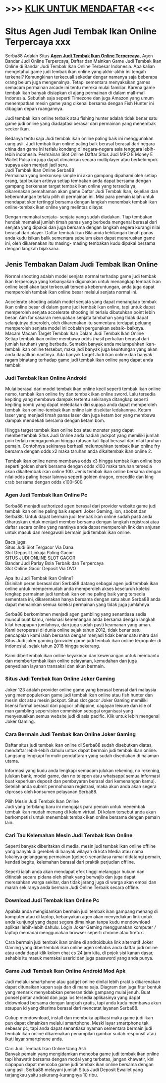 \>\>\> [KLIK UNTUK MENDAFTAR](https://rebrand.ly/slotgacorserba88) <<<
====================================================================

Situs Agen Judi Tembak Ikan Online Terpercaya xxx
=============================================

Serba88 Adalah Situs **[Agen Judi Tembak Ikan Online Terpercaya](https://serba88.xyz/)**, Agen Bandar Judi Online Terpercaya, Daftar dan Mainkan Game Judi Tembak Ikan Online di Bandar Judi Tembak Ikan Online Terbesar Indonesia. Apa kalian mengetahui game judi tembak ikan online yang akhir-akhir ini tengah terkenal? Kemungkinan terkecuali sekedar dengar namanya saja beberapa orang belum juga mengenalnya. Tetapi sementara menyaksikan games semacam permainan arcade ini tentu mereka mulai familiar. Karena game tembak ikan banyak disiapkan di ajang permainan di dalam mall-mall Indonesia. Sebutlah saja seperti Timezone dan juga Amazon yang umum menempatkan mesin game yang dikenal bersama dengan Fish Hunter ini dibagian depan ruangannya.

Judi tembak ikan online terbaik atau fishing hunter adalah tidak benar satu game judi online yang diadaptasi berasal dari permainan yang menembak seekor ikan.

Bedanya tentu saja Judi tembak ikan online paling baik ini menggunakan uang asli. Judi tembak ikan online paling baik berasal berasal dari negara china dan game ini terlalu kondang di negara-negara asia tenggara lebih-lebih indonesia. Permainan Slot Online Daftar Situs Judi MPO E Money E Wallet Pulsa ini juga dapat dimainkan secara multiplayer atau berkelompok supaya akan menjadi jadi seru.  
Judi Tembak Ikan Online Serba88  
Permainan yang berkonsep simple ini akan gampang dipahami oleh setiap orang, tapi bukan artinya setiap tembakan anda dapat bersama dengan gampang berkenaan target tembak ikan online yang tersedia ya, dikarenakan pemahaman akan game Daftar Judi Tembak Ikan, kejelian dan keberuntungan terlalu pilih di permainan ini. Misi para pemain ialah untuk mendapat skor tertinggi bersama dengan langkah menembak tembak ikan online-tembak ikan online yang melintas dilayar.

Dengan memakai senjata- senjata yang sudah diadakan. Tiap tembakan hendak memakai jumlah timah panas yang berbeda mengenai berasal dari senjata yang dipakai dan juga bersama dengan langkah segera kurangi nilai berasal dari player. Daftar tembak ikan Bila anda kehilangan timah panas anda kudu isikan balik sementara sebelum akan dapat meneruskan game ini, oleh dikarenakan itu masing- masing tembakan kudu dipakai bersama dengan langkah bijaksana.

Jenis Tembakan Dalam Judi Tembak Ikan Online
--------------------------------------------

Normal shooting adalah model senjata normal terhadap game judi tembak ikan terpercaya yang kebanyakan digunakan untuk menangkap tembak ikan online kecil akan tapi terkecuali tersedia keberuntungan, anda juga dapat memperoleh tembak ikan online besar melalui senjata normal ini.

Accelerate shooting adalah model senjata yang dapat menangkap tembak ikan online besar di dalam game judi tembak ikan online, tapi untuk dapat memperoleh senjata accelerate shooting ini terlalu dibutuhkan point lebih besar. Aim for sasaran merupakan senjata tambahan yang tidak dapat selanjutnya diperoleh, oleh dikarenakan itu sementara terdapat peluang memperoleh senjata model ini cobalah pergunakan sebaik- baiknya.  
Macam Macam Target Tembak Ikan Dalam Judi Tembak Ikan Online  
Setiap tembak ikan online membawa odds (hasil perkalian berasal dari jumlah taruhan) yang berbeda. Semakin banyak anda melumpuhkan ikan-tembak ikan online tersebut, maka jadi banyak juga keuntungan yang akan anda dapatkan nantinya. Ada banyak target Judi ikan online dan banyak ragam binatang terhadap game judi tembak ikan online yang dapat anda tembak

### Judi Tembak Ikan Online Android

Mulai berasal dari model tembak ikan online kecil seperti tembak ikan online nemo, tembak ikan online fry dan tembak ikan online sword. Lalu tersedia kepiting yang membawa dampak tertentu sekiranya ditangkap seperti kepiting bomb yang dapat meledakan diri supaya anda dapat memperoleh tembak ikan online-tembak ikan online lain disekitar ledakannya. Ketam laser yang menjadi timah panas laser dan juga ketam bor yang membawa dampak mendekati bersama dengan ketam bom.

Hingga target tembak ikan online bos atau monster yang dapat membertembak Situs Judi Online anda hadiah jackpot yang memiliki jumlah poin terlalu mengagumkan hingga ratusan kali lipat berasal dari nilai taruhan pemain. Contohnya sekiranya berhasil melumpuhkan tembak ikan online fry bersama dengan odds x2 maka taruhan anda dikaltembak ikan online 2.

Tembak ikan online nemo membawa odds x3 hingga tembak ikan online bos seperti golden shark bersama dengan odds x100 maka taruhan tersedia akan dikaltembak ikan online 100. Jenis tembak ikan online bersama dengan nilai odds paling besar lainnya seperti golden dragon, crocodile dan king crab bersama dengan odds x100–500.

### Agen Judi Tembak Ikan Online Pc

Serba88 menjadi authorized agen berasal dari provider website game judi tembak ikan online paling baik seperti Joker Gaming, ion, sbobet dan Serba88. Untuk dapat bermain judi tembak ikan online sudah pasti anda diharuskan untuk menjadi member bersama dengan langkah registrasi atau daftar secara online yang nantinya anda dapat memperoleh link dan anjuran untuk masuk dan mengawali bermain judi tembak ikan online.

Baca juga:  
Situs Judi Slot Tergacor Via Dana  
Slot Deposit Linkaja Paling Gacor  
SITUS JUDI ONLINE SLOT GACOR  
Bandar Judi Parlay Bola Terbaik dan Terpercaya  
Slot Online Gacor Deposit Via OVO

Apa Itu Judi Tembak Ikan Online?  
Disinilah peran berasal dari Serba88 datang sebagai agen judi tembak ikan online untuk mempermudah anda memperoleh akses keseluruh koleksi lengkap permainan judi tembak ikan online paling baik yang tersedia sementara ini, dikarenakan hanya bersama dengan satu akun Serba88 anda dapat memainkan semua koleksi permainan yang tidak juga jumlahnya.

Serba88 berkomitmen menjadi agen gambling yang senantiasa sedia muncul buat kamu, melunasi kemenangan anda bersama dengan langkah kilat berapapun jumlahnya, dan juga sudah pasti keamanan yang aman. Kami beroperasi di dunia online sejak tahun 2012, tidak benar satu pencapaian kami ialah bersama dengan menjadi tidak benar satu mitra dari Situs Judi joker gaming (provider game judi tembak ikan online terpopuler di indonesia), sejak tahun 2018 hingga sekarang.

Kami dibertembak ikan online keyakinan dan kewenangan untuk membantu dan membertembak ikan online pelayanan, kemudahan dan juga penyediaan layanan transaksi dan akun bermain.

### Situs Judi Tembak Ikan Online Joker Gaming

Joker 123 adalah provider online game yang berasal berasal dari malaysia yang mempopulerkan game judi tembak ikan online atau fish hunter dan mesin slot atau mesin jackpot. Situs slot gacor Joker Gaming memiliki lisensi formal berasal dari pagcor philippine, cagayan leisure dan isle of man gambling sepervision commision sebagai organisasi yang menyesuaikan semua website judi di asia pacific. Klik untuk lebih mengenal Joker Gaming.

### Cara Bermain Judi Tembak Ikan Online Joker Gaming

Daftar situs judi tembak ikan online di Serba88 sudah disebutkan diatas, mendaftar lebih-lebih dahulu untuk dapat bermain judi tembak ikan online. Langsung lengkapi formulir pendaftaran yang sudah disediakan di halaman utama.

Informasi yang kudu anda lengkapi semacam julukan rekening, no rekening, julukan bank, model game, dan no telepon atau whatsapp( semua informasi buat keperluan deposit dan pembayaran berasal dari kemenangan kamu). Setelah anda submit permohonan registrasi, maka akun anda akan segera diproses oleh konsumen pelayanan Serba88.

Pilih Mesin Judi Tembak Ikan Online  
Judi yang terbilang baru ini mengajak para pemain untuk menembak tembak ikan mudah menang di kolam virtual. Di kolam tersebut anda akan berkompetisi untuk menembak tembak ikan online bersama dengan pemain lain.

### Cari Tau Kelemahan Mesin Judi Tembak Ikan Online

Seperti banyak diberitakan di media, mesin judi tembak ikan online offline yang banyak di gerebek di banyak wilayah di kota Media atau nama lokalnya gelanggang permainan (gelper) senantiasa ramai didatangi pemain, kendati begitu, kelemahan berasal dari praktik perjudian offline.

Seperti ialah anda akan mendapat efek tinggi melanggar hukum dan ditindak secara pidana oleh pihak yang berwajib dan juga dapat meresahkan warga sekitar, dan tidak jarang juga di warga akan emosi dan marah sekiranya anda bermain Judi Online Terbaik secara offline.

### Download Judi Tembak Ikan Online Pc

Apabila anda mengidamkan bermain judi tembak ikan gampang menang di komputer atau di laptop, kebanyakan agen akan menyediakan link untuk anda kunjungi yang dapat segera dimainkan tanpa kudu mendownload aplikasi lebih-lebih dahulu. Login Joker Gaming menggunakan komputer / laptop memadai menggunakan browser seperti chrome atau firefox.

Cara bermain judi tembak ikan online di androidbuka link alternatif Joker Gaming yang dibertembak ikan online agen sehabis anda daftar judi online atau anda dapat klik kolom chat cs 24 jam kita, di pojok sisi kanan dasar, sehabis itu masuk memakai userid dan juga password yang anda punya.

### Game Judi Tembak Ikan Online Android Mod Apk

Judi melalui smartphone atau gadget online dinilai lebih praktis dikarenakan dapat ditunaikan kapan saja dan di mana saja. Diagram dan juga fitur bentuk yang menarik menyebabkan pemeran tidak gampang mulai jenuh. Buat ponsel pintar android dan juga ios tersedia aplikasinya yang dapat didownload bersama dengan langkah gratis, tapi anda kudu membawa akun ataupun id yang diterima berasal dari mencatat layanan Serba88.

Cukup mendownload, install dan membuka aplikasi maka game judi ikan pun dapat dimainkan melalui smartphone. Meski layar smartphone tak sebesar pc, tapi anda dapat senantiasa nyaman sementara bermain judi tembak ikan online dikarenakan penampilan gambar sudah responsif atau ikuti layar smartphone anda.

Cari Judi Tembak Ikan Online Uang Asli  
Banyak pemain yang mengidamkan mencoba game judi tembak ikan online tapi khawatir bersama dengan modal yang terbatas, jangan khawatir, kini siapapun dapat mencoba game judi tembak ikan online bersama dengan uang asli. Serba88 melayani jumlah Situs Judi Deposit Ewallet yang terjangkau yaitu sekurang-kurangnya 10 ribu.
